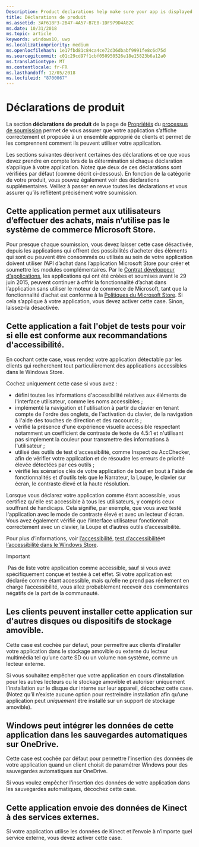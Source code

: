 ```yaml
---
Description: Product declarations help make sure your app is displayed appropriately in the Microsoft Store and offered to the right set of customers.
title: Déclarations de produit
ms.assetid: 3AF618F3-2B47-4A57-B7E8-1DF979D4A82C
ms.date: 10/31/2018
ms.topic: article
keywords: windows10, uwp
ms.localizationpriority: medium
ms.openlocfilehash: 1e17fbd81c84ca4ce72d36dbabf9991fe8c6d75d
ms.sourcegitcommit: c01c29cd97f1cbf050950526e18e15823b6a12a0
ms.translationtype: MT
ms.contentlocale: fr-FR
ms.lasthandoff: 12/05/2018
ms.locfileid: "8700067"
---
```

# <a name="product-declarations"></a>Déclarations de produit

La section **déclarations de produit** de la page de [Propriétés](enter-app-properties.md) du [processus de soumission](app-submissions.md) permet de vous assurer que votre application s’affiche correctement et proposée à un ensemble approprié de clients et permet de les comprennent comment ils peuvent utiliser votre application.

Les sections suivantes décrivent certaines des déclarations et ce que vous devez prendre en compte lors de la détermination si chaque déclaration s’applique à votre application. Notez que deux de ces déclarations sont vérifiées par défaut (comme décrit ci-dessous). En fonction de la catégorie de votre produit, vous pouvez également voir des déclarations supplémentaires. Veillez à passer en revue toutes les déclarations et vous assurer qu’ils reflètent précisément votre soumission.

## <a name="this-app-allows-users-to-make-purchases-but-does-not-use-the-microsoft-store-commerce-system"></a>Cette application permet aux utilisateurs d’effectuer des achats, mais n’utilise pas le système de commerce Microsoft Store.

Pour presque chaque soumission, vous devez laisser cette case désactivée, depuis les applications qui offrent des possibilités d’acheter des éléments qui sont ou peuvent être consommés ou utilisés au sein de votre application doivent utiliser l’API d’achat dans l’application Microsoft Store pour créer et soumettre les modules complémentaires. Par le [Contrat développeur d’applications](https://docs.microsoft.com/legal/windows/agreements/app-developer-agreement), les applications qui ont été créées et soumises avant le 29 juin 2015, peuvent continuer à offrir la fonctionnalité d’achat dans l’application sans utiliser le moteur de commerce de Microsoft, tant que la fonctionnalité d’achat est conforme à la [ Politiques du Microsoft Store](https://docs.microsoft.com/legal/windows/agreements/store-policies#108-financial-transactions). Si cela s’applique à votre application, vous devez activer cette case. Sinon, laissez-la désactivée.

## <a name="this-app-has-been-tested-to-meet-accessibility-guidelines"></a>Cette application a fait l'objet de tests pour voir si elle est conforme aux recommandations d'accessibilité.

En cochant cette case, vous rendez votre application détectable par les clients qui recherchent tout particulièrement des applications accessibles dans le Windows Store.

Cochez uniquement cette case si vous avez :

-   défini toutes les informations d'accessibilité relatives aux éléments de l'interface utilisateur, comme les noms accessibles ;
-   implémenté la navigation et l'utilisation à partir du clavier en tenant compte de l'ordre des onglets, de l'activation du clavier, de la navigation à l'aide des touches de direction et des raccourcis ;
-   vérifié la présence d'une expérience visuelle accessible respectant notamment un coefficient de contraste de texte de 4.5:1 et n'utilisant pas simplement la couleur pour transmettre des informations à l'utilisateur ;
-   utilisé des outils de test d'accessibilité, comme Inspect ou AccChecker, afin de vérifier votre application et de résoudre les erreurs de priorité élevée détectées par ces outils ;
-   vérifié les scénarios clés de votre application de bout en bout à l'aide de fonctionnalités et d'outils tels que le Narrateur, la Loupe, le clavier sur écran, le contraste élevé et la haute résolution.

Lorsque vous déclarez votre application comme étant accessible, vous certifiez qu'elle est accessible à tous les utilisateurs, y compris ceux souffrant de handicaps. Cela signifie, par exemple, que vous avez testé l'application avec le mode de contraste élevé et avec un lecteur d'écran. Vous avez également vérifié que l’interface utilisateur fonctionnait correctement avec un clavier, la Loupe et d’autres outils d’accessibilité.

Pour plus d’informations, voir [l’accessibilité](../design/accessibility/accessibility.md), [test d’accessibilité](../design/accessibility/accessibility-testing.md)et [l’accessibilité dans le Windows Store](../design/accessibility/accessibility-in-the-store.md).

> [!IMPORTANT]
> Pas de liste votre application comme accessible, sauf si vous avez spécifiquement conçue et testée à cet effet. Si votre application est déclarée comme étant accessible, mais qu’elle ne prend pas réellement en charge l’accessibilité, vous allez probablement recevoir des commentaires négatifs de la part de la communauté.

## <a name="customers-can-install-this-app-to-alternate-drives-or-removable-storage"></a>Les clients peuvent installer cette application sur d'autres disques ou dispositifs de stockage amovible.

Cette case est cochée par défaut, pour permettre aux clients d’installer votre application dans le stockage amovible ou externe du lecteur multimédia tel qu’une carte SD ou un volume non système, comme un lecteur externe.

Si vous souhaitez empêcher que votre application en cours d’installation pour les autres lecteurs ou le stockage amovible et autoriser uniquement l’installation sur le disque dur interne sur leur appareil, décochez cette case. (Notez qu’il n’existe aucune option pour restreindre installation afin qu’une application peut *uniquement* être installé sur un support de stockage amovible).


## <a name="windows-can-include-this-apps-data-in-automatic-backups-to-onedrive"></a>Windows peut intégrer les données de cette application dans les sauvegardes automatiques sur OneDrive.

Cette case est cochée par défaut pour permettre l'insertion des données de votre application quand un client choisit de paramétrer Windows pour des sauvegardes automatiques sur OneDrive.

Si vous voulez empêcher l’insertion des données de votre application dans les sauvegardes automatiques, décochez cette case.


## <a name="this-app-sends-kinect-data-to-external-services"></a>Cette application envoie des données de Kinect à des services externes. 

Si votre application utilise les données de Kinect et l’envoie à n’importe quel service externe, vous devez activer cette case.



 

 

 




